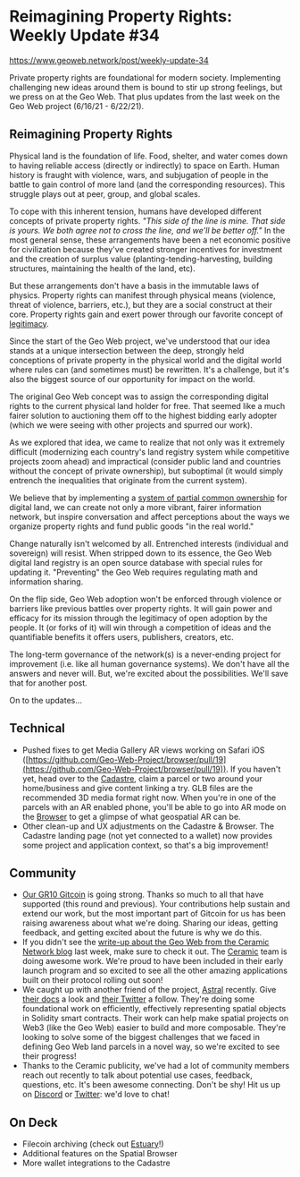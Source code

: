 # Reimagining Property Rights: Weekly Update #34

https://www.geoweb.network/post/weekly-update-34

Private property rights are foundational for modern society. Implementing challenging new ideas around them is bound to stir up strong feelings, but we press on at the Geo Web. That plus updates from the last week on the Geo Web project (6/16/21 - 6/22/21).

## Reimagining Property Rights

Physical land is the foundation of life. Food, shelter, and water comes down to having reliable access (directly or indirectly) to space on Earth. Human history is fraught with violence, wars, and subjugation of people in the battle to gain control of more land (and the corresponding resources). This struggle plays out at peer, group, and global scales.

To cope with this inherent tension, humans have developed different concepts of private property rights. _&quot;This side of the line is mine. That side is yours. We both agree not to cross the line, and we&#39;ll be better off.&quot;_ In the most general sense, these arrangements have been a net economic positive for civilization because they&#39;ve created stronger incentives for investment and the creation of surplus value (planting-tending-harvesting, building structures, maintaining the health of the land, etc).

But these arrangements don&#39;t have a basis in the immutable laws of physics. Property rights can manifest through physical means (violence, threat of violence, barriers, etc.), but they are a social construct at their core. Property rights gain and exert power through our favorite concept of [legitimacy](https://vitalik.ca/general/2021/03/23/legitimacy.html).

Since the start of the Geo Web project, we&#39;ve understood that our idea stands at a unique intersection between the deep, strongly held conceptions of private property in the physical world and the digital world where rules can (and sometimes must) be rewritten. It&#39;s a challenge, but it&#39;s also the biggest source of our opportunity for impact on the world.

The original Geo Web concept was to assign the corresponding digital rights to the current physical land holder for free. That seemed like a much fairer solution to auctioning them off to the highest bidding early adopter (which we were seeing with other projects and spurred our work).

As we explored that idea, we came to realize that not only was it extremely difficult (modernizing each country&#39;s land registry system while competitive projects zoom ahead) and impractical (consider public land and countries without the concept of private ownership), but suboptimal (it would simply entrench the inequalities that originate from the current system).

We believe that by implementing a [system of partial common ownership](https://docs.geoweb.network/concepts/partial-common-ownership) for digital land, we can create not only a more vibrant, fairer information network, but inspire conversation and affect perceptions about the ways we organize property rights and fund public goods &quot;in the real world.&quot;

Change naturally isn&#39;t welcomed by all. Entrenched interests (individual and sovereign) will resist. When stripped down to its essence, the Geo Web digital land registry is an open source database with special rules for updating it. &quot;Preventing&quot; the Geo Web requires regulating math and information sharing.

On the flip side, Geo Web adoption won&#39;t be enforced through violence or barriers like previous battles over property rights. It will gain power and efficacy for its mission through the legitimacy of open adoption by the people. It (or forks of it) will win through a competition of ideas and the quantifiable benefits it offers users, publishers, creators, etc.

The long-term governance of the network(s) is a never-ending project for improvement (i.e. like all human governance systems). We don&#39;t have all the answers and never will. But, we&#39;re excited about the possibilities. We&#39;ll save that for another post.

On to the updates…

## Technical

- Pushed fixes to get Media Gallery AR views working on Safari iOS ([https://github.com/Geo-Web-Project/browser/pull/19](https://github.com/Geo-Web-Project/browser/pull/19)). If you haven&#39;t yet, head over to the [Cadastre](https://cadastre.geoweb.eth.link/), claim a parcel or two around your home/business and give content linking a try. GLB files are the recommended 3D media format right now. When you&#39;re in one of the parcels with an AR enabled phone, you&#39;ll be able to go into AR mode on the [Browser](http://browse.geoweb.eth.link/) to get a glimpse of what geospatial AR can be.
- Other clean-up and UX adjustments on the Cadastre &amp; Browser. The Cadastre landing page (not yet connected to a wallet) now provides some project and application context, so that&#39;s a big improvement!

## Community

- [Our GR10 Gitcoin](https://gitcoin.co/grants/1403/geo-web) is going strong. Thanks so much to all that have supported (this round and previous). Your contributions help sustain and extend our work, but the most important part of Gitcoin for us has been raising awareness about what we&#39;re doing. Sharing our ideas, getting feedback, and getting excited about the future is why we do this.
- If you didn&#39;t see the [write-up about the Geo Web from the Ceramic Network blog](https://blog.ceramic.network/geo-web-is-connecting-digital-content-to-the-physical-world-with-nfts-and-ceramic/) last week, make sure to check it out. The [Ceramic](https://twitter.com/ceramicnetwork) team is doing awesome work. We&#39;re proud to have been included in their early launch program and so excited to see all the other amazing applications built on their protocol rolling out soon!
- We caught up with another friend of the project, [Astral](https://astral.global/) recently. Give [their docs](https://docs.astral.global/) a look and [their Twitter](https://twitter.com/AstralProtocol) a follow. They&#39;re doing some foundational work on efficiently, effectively representing spatial objects in Solidity smart contracts. Their work can help make spatial projects on Web3 (like the Geo Web) easier to build and more composable. They&#39;re looking to solve some of the biggest challenges that we faced in defining Geo Web land parcels in a novel way, so we&#39;re excited to see their progress!
- Thanks to the Ceramic publicity, we&#39;ve had a lot of community members reach out recently to talk about potential use cases, feedback, questions, etc. It&#39;s been awesome connecting. Don&#39;t be shy! Hit us up on [Discord](https://estuary.tech/) or [Twitter](https://twitter.com/thegeoweb): we&#39;d love to chat!

## On Deck

- Filecoin archiving (check out [Estuary](https://estuary.tech/)!)
- Additional features on the Spatial Browser
- More wallet integrations to the Cadastre
